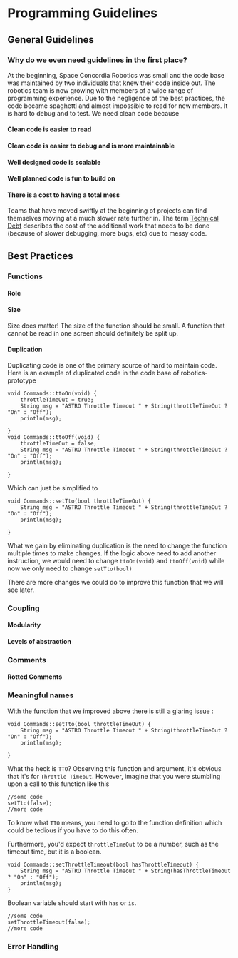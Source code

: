 # Programming Guidelines

## General Guidelines

### Why do we even need guidelines in the first place?

At the beginning, Space Concordia Robotics was small and the code base was maintained by two individuals that knew their code inside out. The robotics team is now growing with members of a wide range of programming experience. Due to the negligence of the best practices, the code became spaghetti and almost impossible to read for new members. It is hard to debug and to test. We need clean code because

#### Clean code is easier to read

#### Clean code is easier to debug and is more maintainable

#### Well designed code is scalable

#### Well planned code is fun to build on

#### There is a cost to having a total mess
Teams that have moved swiftly at the beginning of projects can find themselves moving at a much slower rate further in. The term [Technical Debt](https://en.wikipedia.org/wiki/Technical_debt) describes the cost of the additional work that needs to be done (because of slower debugging, more bugs, etc) due to messy code.

## Best Practices

### Functions

#### Role


#### Size

Size does matter! The size of the function should be small. A function that cannot be read in one screen should definitely be split up.

#### Duplication

Duplicating code is one of the primary source of hard to maintain code. Here is an example of duplicated code in the code base of robotics-prototype

```
void Commands::ttoOn(void) {
    throttleTimeOut = true;
    String msg = "ASTRO Throttle Timeout " + String(throttleTimeOut ? "On" : "Off");
    println(msg);

}
void Commands::ttoOff(void) {
    throttleTimeOut = false;
    String msg = "ASTRO Throttle Timeout " + String(throttleTimeOut ? "On" : "Off");
    println(msg);

}
```

Which can just be simplified to

```
void Commands::setTto(bool throttleTimeOut) {
    String msg = "ASTRO Throttle Timeout " + String(throttleTimeOut ? "On" : "Off");
    println(msg);

}
```

What we gain by eliminating duplication is the need to change the function multiple times to make changes. If the logic above need to add another instruction, we would need to change `ttoOn(void)` and `ttoOff(void)` while now we only need to change `setTto(bool)`

There are more changes we could do to improve this function that we will see later.


### Coupling

#### Modularity

#### Levels of abstraction

### Comments

#### Rotted Comments

### Meaningful names

With the function that we improved above there is still a glaring issue :

```
void Commands::setTto(bool throttleTimeOut) {
    String msg = "ASTRO Throttle Timeout " + String(throttleTimeOut ? "On" : "Off");
    println(msg);

}
```

What the heck is `TTO`? Observing this function and argument, it's obvious that it's for `Throttle Timeout`. However, imagine that you were stumbling upon a call to this function like this

```
//some code
setTto(false);
//more code
```
To know what `TTO` means, you need to go to the function definition which could be tedious if you have to do this often.

Furthermore, you'd expect `throttleTimeOut` to be a number, such as the timeout time, but it is a boolean.

```
void Commands::setThrottleTimeout(bool hasThrottleTimeout) {
    String msg = "ASTRO Throttle Timeout " + String(hasThrottleTimeout ? "On" : "Off");
    println(msg);
}
```

Boolean variable should start with `has` or `is`.


```
//some code
setThrottleTimeout(false);
//more code
```
### Error Handling
